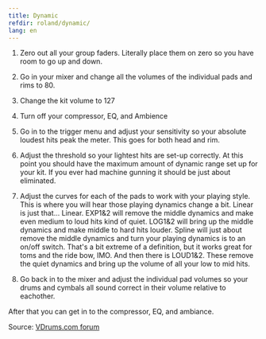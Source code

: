 ```yaml
---
title: Dynamic
refdir: roland/dynamic/
lang: en
---
```

1. Zero out all your group faders.
   Literally place them on zero so you have room to go up and down.

2. Go in your mixer and change all the volumes of the individual pads and rims to 80.

3. Change the kit volume to 127

4. Turn off your compressor, EQ, and Ambience

5. Go in to the trigger menu and adjust your sensitivity so your
   absolute loudest hits peak the meter. This goes for both head and rim.

6. Adjust the threshold so your lightest hits are set-up correctly.
   At this point you should have the maximum amount of dynamic range set up for your kit.
   If you ever had machine gunning it should be just about eliminated.

7. Adjust the curves for each of the pads to work with your playing style.
   This is where you will hear those playing dynamics change a bit.
   Linear is just that... Linear.
   EXP1&2 will remove the middle dynamics and make even medium to loud hits kind of quiet.
   LOG1&2 will bring up the middle dynamics and make middle to hard hits louder.
   Spline will just about remove the middle dynamics and turn your playing
   dynamics is to an on/off switch.
   That's a bit extreme of a definition, but it works great for toms and the ride bow, IMO.
   And then there is LOUD1&2.
   These remove the quiet dynamics and bring up the volume of all your low to mid hits.

8. Go back in to the mixer and adjust the individual pad volumes so your drums
   and cymbals all sound correct in their volume relative to eachother.

After that you can get in to the compressor, EQ, and ambiance.

Source: [VDrums.com forum](https://www.vdrums.com/forum/advanced/technical/64545-still-struggling-with-td-12?p=776033#post776033)
